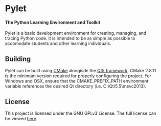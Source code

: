 # Pylet
#### The Python Learning Environment and Toolkit

Pylet is a basic development environment for creating, managing, and tracing Python code. It is intended to be as simple as possible to accomodate students and other learning individuals.

## Building
Pylet can be built using [CMake](http://www.cmake.org/download/) alongisde the [Qt5 framework](http://www.qt.io/download/). CMake 2.8.11 is the minimum version required for properly configuring the project. For Windows and OSX, ensure that the CMAKE_PREFIX_PATH environment variable references the desired Qt directory (i.e. C:\Qt\5.5\msvc2013\).

## License
This project is licensed under the GNU GPLv3 License.
The full license can be viewed [here](LICENSE.md).